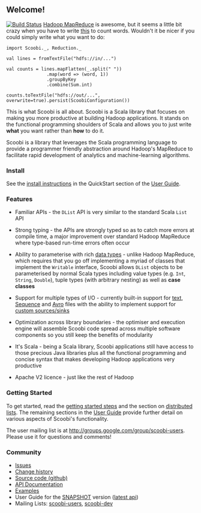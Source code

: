 ## Welcome!
[![Build Status](https://travis-ci.org/NICTA/scoobi.png?branch=master)](https://travis-ci.org/NICTA/scoobi)
[Hadoop MapReduce](http://hadoop.apache.org/) is awesome, but it seems a little bit crazy when you have to write [this](http://wiki.apache.org/hadoop/WordCount) to count words. Wouldn't it be nicer if you could simply write what you want to do:

```
import Scoobi._, Reduction._

val lines = fromTextFile("hdfs://in/...")

val counts = lines.mapFlatten(_.split(" "))
               .map(word => (word, 1))
               .groupByKey
               .combine(Sum.int)

counts.toTextFile("hdfs://out/...", overwrite=true).persist(ScoobiConfiguration())
```


This is what Scoobi is all about. Scoobi is a Scala library that focuses on making you more productive at building Hadoop applications. It stands on the functional programming shoulders of Scala and allows you to just write **what** you want rather than **how** to do it.

Scoobi is a library that leverages the Scala programming language to provide a programmer friendly abstraction around Hadoop's MapReduce to facilitate rapid development of analytics and machine-learning algorithms.

### Install

See the [install instructions](http://nicta.github.io/scoobi/guide/com.nicta.scoobi.guide.QuickStart.html#Installing+Scoobi) in the QuickStart section of the [User Guide](http://nicta.github.io/scoobi/guide/com.nicta.scoobi.guide.UserGuide.html).

### Features

 * Familiar APIs - the `DList` API is very similar to the standard Scala `List` API

 * Strong typing - the APIs are strongly typed so as to catch more errors at compile time, a
 major improvement over standard Hadoop MapReduce where type-based run-time errors often occur

 * Ability to parameterise with rich [data types](http://nicta.github.io/scoobi/guide/com.nicta.scoobi.guide.DataTypes.html) - unlike Hadoop MapReduce, which requires that you go off implementing a myriad of classes that implement the `Writable` interface, Scoobi allows `DList` objects to be parameterised by normal Scala types including value types (e.g. `Int`, `String`, `Double`), tuple types (with arbitrary nesting) as well as **case classes**

 * Support for multiple types of I/O - currently built-in support for [text](http://nicta.github.io/scoobi/guide/com.nicta.scoobi.guide.LoadAndPersist.html#Text+files), [Sequence](http://nicta.github.io/scoobi/guide/com.nicta.scoobi.guide.LoadAndPersist.html#Sequence+files) and [Avro](http://nicta.github.io/scoobi/guide/com.nicta.scoobi.guide.LoadAndPersist.html#Avro+files) files with the ability to implement support for [custom sources/sinks](http://nicta.github.io/scoobi/guide/com.nicta.scoobi.guide.LoadAndPersist.html#Custom+input)

 * Optimization across library boundaries - the optimiser and execution engine will assemble Scoobi code spread across multiple software components so you still keep the benefits of modularity

 * It's Scala - being a Scala library, Scoobi applications still have access to those precious Java libraries plus all the functional programming and concise syntax that makes developing Hadoop applications very productive

 * Apache V2 licence - just like the rest of Hadoop

### Getting Started

To get started, read the [getting started steps](http://nicta.github.io/scoobi/guide/com.nicta.scoobi.guide.QuickStart.html) and the section on [distributed lists](http://nicta.github.io/scoobi/guide/com.nicta.scoobi.guide.DistributedLists.html). The remaining sections in the [User Guide](http://nicta.github.io/scoobi/guide/com.nicta.scoobi.guide.UserGuide.html) provide further detail on various aspects of Scoobi's functionality.

The user mailing list is at <http://groups.google.com/group/scoobi-users>. Please use it for questions and comments!

### Community

 * [Issues](https://github.com/NICTA/scoobi/issues)
 * [Change history](http://notes.implicit.ly/tagged/scoobi)
 * [Source code (github)](https://github.com/NICTA/scoobi)
 * [API Documentation](http://nicta.github.io/scoobi/api/SCOOBI-0.8.0/index.html)
 * [Examples](https://github.com/NICTA/scoobi/tree/SCOOBI-0.8.0/examples)
 * User Guide for the [SNAPSHOT](http://nicta.github.io/scoobi/guide-SNAPSHOT/guide/com.nicta.scoobi.guide.UserGuide.html) version ([latest api](http://nicta.github.io/scoobi/api/master/index.html))
 * Mailing Lists: [scoobi-users](http://groups.google.com/group/scoobi-users), [scoobi-dev](http://groups.google.com/group/scoobi-dev)
  